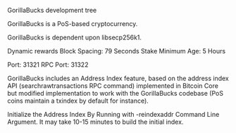 
GorillaBucks development tree

GorillaBucks is a PoS-based cryptocurrency.

GorillaBucks is dependent upon libsecp256k1.

Dynamic rewards
Block Spacing: 79 Seconds
Stake Minimum Age: 5 Hours

Port: 31321
RPC Port: 31322

GorillaBucks includes an Address Index feature, based on the address index API (searchrawtransactions RPC command) implemented in Bitcoin Core but modified implementation to work with the GorillaBucks codebase (PoS coins maintain a txindex by default for instance).

Initialize the Address Index By Running with -reindexaddr Command Line Argument.  It may take 10-15 minutes to build the initial index.


